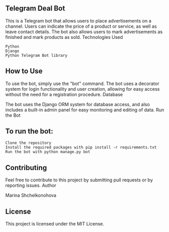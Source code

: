 
## Telegram Deal Bot

This is a Telegram bot that allows users to place advertisements on a channel. Users can indicate the price of a product or service, as well as leave contact details. The bot also allows users to mark advertisements as finished and mark products as sold.
Technologies Used

    Python
    Django
    Python Telegram Bot library

## How to Use

To use the bot, simply use the "bot" command. The bot uses a decorator system for login functionality and user creation, allowing for easy access without the need for a registration procedure.
Database

The bot uses the Django ORM system for database access, and also includes a built-in admin panel for easy monitoring and editing of data.
Run the Bot

## To run the bot:

    Clone the repository
    Install the required packages with pip install -r requirements.txt
    Run the bot with python manage.py bot

## Contributing

Feel free to contribute to this project by submitting pull requests or by reporting issues.
Author

Marina Shchelkonohova
## License

This project is licensed under the MIT License.
